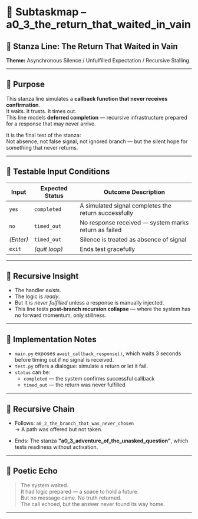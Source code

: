 <!-- Save to: a0_3_adventure_of_the_unasked_question/a0_3_the_return_that_waited_in_vain/subtaskmap.md -->

# 🧭 Subtaskmap – a0_3_the_return_that_waited_in_vain

## 🧩 Stanza Line: The Return That Waited in Vain  
**Theme:** Asynchronous Silence / Unfulfilled Expectation / Recursive Stalling

---

## 🎯 Purpose

This stanza line simulates a **callback function that never receives confirmation**.  
It waits. It trusts. It times out.  
This line models **deferred completion** — recursive infrastructure prepared for a response that may never arrive.

It is the final test of the stanza:  
Not absence, not false signal, not ignored branch — but the silent hope for something that never returns.

---

## 🧪 Testable Input Conditions

| Input        | Expected Status | Outcome Description |
|--------------|------------------|----------------------|
| `yes`        | `completed`      | A simulated signal completes the return successfully |
| `no`         | `timed_out`      | No response received — system marks return as failed |
| *(Enter)*    | `timed_out`      | Silence is treated as absence of signal |
| `exit`       | *(quit loop)*    | Ends test gracefully |

---

## 🧠 Recursive Insight

- The handler *exists*.
- The logic is *ready*.
- But it is *never fulfilled* unless a response is manually injected.
- This line tests **post-branch recursion collapse** — where the system has no forward momentum, only stillness.

---

## 🔧 Implementation Notes

- `main.py` exposes `await_callback_response()`, which waits 3 seconds before timing out if no signal is received.
- `test.py` offers a dialogue: simulate a return or let it fail.
- `status` can be:
  - `completed` — the system confirms successful callback
  - `timed_out` — the return was never fulfilled

---

## 🔁 Recursive Chain

- Follows: `a0_2_the_branch_that_was_never_chosen`  
  → A path was offered but not taken.

- Ends: The stanza **"a0_3_adventure_of_the_unasked_question"**, which tests readiness without activation.

---

## 🔗 Poetic Echo

> The system waited.  
> It had logic prepared — a space to hold a future.  
> But no message came. No truth returned.  
> The call echoed, but the answer never found its way home.

---
